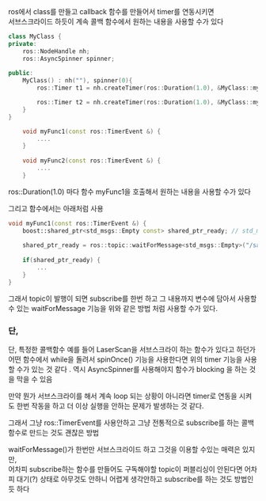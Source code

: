 ros에서 class를 만들고  callback 함수를 만들어서 timer를 연동시키면  
서브스크라이드 하듯이 계속 콜백 함수에서 원하는 내용을 사용할 수가 있다   

```cpp
class MyClass {
private: 
	ros::NodeHandle nh;
	ros::AsyncSpinner spinner;
	
public:
	MyClass() : nh(""), spinner(0){
		ros::Timer t1 = nh.createTimer(ros::Duration(1.0), &MyClass::myFunc1, this);

		ros::Timer t2 = nh.createTimer(ros::Duration(1.0), &MyClass::myFunc2, this);
	}
}

	void myFunc1(const ros::TimerEvent &) {
		....
	}
	
	void myFunc2(const ros::TimerEvent &) {
		....
	}
```

ros::Duration(1.0) 마다 함수 myFunc1을 호출해서 원하는 내용을 사용할 수가 있다   

그리고 함수에서는 아래처럼 사용
```cpp
void myFunc1(const ros::TimerEvent &) {
	boost::shared_ptr<std_msgs::Empty const> shared_ptr_ready; // std_msgs::Empty::ConstPtr ptr; or std_msgs::Empty::Ptr ptr; both available
	
	shared_ptr_ready = ros::topic::waitForMessage<std_msgs::Empty>("/save_path", ros::Duration(1));
	
	if(shared_ptr_ready) {
		...
	}
}
```

그래서 topic이 발행이 되면 subscribe를 한번 하고 그 내용까지 변수에 담아서 사용할 수 있는 waitForMessage 기능을 위와 같은 방법 처럼 사용할 수가 있다.  

### 단,
단, 특정한 콜백함수 예를 들어 LaserScan을 서브스크라이 하는 함수가 있다고 하던가  
어떤 함수에서 while을 돌려서 spinOnce() 기능을 사용한다면 위의 timer 기능을 사용할 수가 있는 것 같다 . 역시 AsyncSpinner를 사용해야지 함수가 blocking 을 하는 것을 막을 수 있음  

만약 뭔가 서브스크라이를 해서 계속 loop 되는 상황이 아니라면 timer로 연동을 시켜도 한번 작동을 하고 더 이상 실행을 안하는 문제가 발생하는 것 같다.  

그래서 그냥 ros::TimerEvent를 사용안하고 그냥 전통적으로 subscribe를 하는 콜백 함수로 만드는 것도 괜찮은 방법

waitForMessage()가 한번만 서브스크라이드 하고 그것을 이용할 수있는 매력은 있지만,   
어차피 subscribe하는 함수를 만들어도 구독해야할 topic이 퍼블리싱이 안된다면 어차피 대기(?) 상태로 아무것도 안하니 어렵게 생각안하고 subscribe를 하는 것도 방법인듯 하다   



